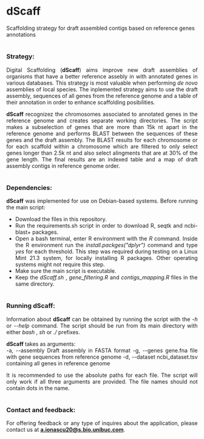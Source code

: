 # dScaff
Scaffolding strategy for draft assembled contigs based on reference genes annotations

<div align="justify">

#
### Strategy:

Digital Scaffolding (**dScaff**) aims improve new draft assemblies of organisms that have a better reference assebly in with annotated genes in various databases. This strategy is most valuable when performing *de novo* assemblies of local species. The inplemented strategy aims to use the draft assembly, sequences of all genes from the reference genome and a table of their annotation in order to enhance scaffolding posibilities.

**dScaff** recognizez the chromosomes associated to annotated genes in the reference genome and creates separate working directories. The script makes a subselection of genes that are more than 15k nt apart in the reference genome and performs BLAST between the sequences of these genes and the draft assembly. The BLAST results for each chromosome or for each scaffold within a chromosome which are filtered to only select genes longer than 2.5k nt and also select alingments that are at 30% of the gene length. The final results are an indexed table and a map of draft assembly contigs in reference genome order. 

#
#
### Dependencies:

**dScaff** was implemented for use on Debian-based systems. Before running the main script:

+ Download the files in this repository.
+ Run the requirements.sh script in order to download R, seqtk and ncbi-blast+ packages. 
+ Open a bash terminal, enter R environment with the *R* command. Inside the R environment run the *install.packges("dplyr")* command and type *yes* for each threshold. This step was required during testing on a Linux Mint 21.3 system, for locally installing R packages. Other operating systems might not require this step.
+ Make sure the main script is executable.
+ Keep the *dScaff.sh* , *gene_filtering.R* and *contigs_mapping.R* files in the same directory.

#
#
### Running dScaff:

Information about **dScaff** can be obtained by running the script with the *-h* or *--help* command. The script should be run from its main directory with either *bash* , *sh* or *./* prefixes. 

**dScaff** takes as arguments:  
-a, --assembly    Draft assembly in FASTA format
-g, --genes       gene.fna file with gene sequences from reference genome
-d, --dataset     ncbi_dataset.tsv containing all genes in reference genome

It is recommended to use the absolute paths for each file. The script will only work if all three arguments are provided. The file names should not contain dots in the name.

#
#
### Contact and feedback:

For offering feedback or any type of inquires about the application, please contact us at **a.ionascu20@s.bio.unibuc.com**.  


</div>
